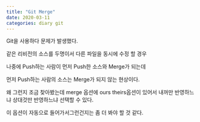 ```yaml
---
title: "Git Merge"
date: 2020-03-11
categories: diary git
---
```

Git을 사용하다 문제가 발생했다.

같은 리비전의 소스를 두명이서 다른 파일을 동시에 수정 할 경우

나중에 Push하는 사람이 먼저 Push한 소스와 Merge가 되는데

먼저 Push하는 사람의 소스는 Merge가 되지 않는 현상이다.

왜 그런지 조금 찾아봤는데 merge 옵션에 ours theirs옵션이 있어서 내꺼만 반영하느냐 상대것만 반영하느냐 선택할 수 있다.

이 옵션이 자동으로 들어가서그런건지는 좀 더 봐야 할 것 같다.
